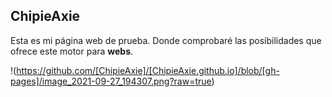 ## ChipieAxie

Esta es mi página web de prueba. Donde comprobaré las posibilidades que ofrece este motor para **webs**. 

!(https://github.com/[ChipieAxie]/[ChipieAxie.github.io]/blob/[gh-pages]/image_2021-09-27_194307.png?raw=true)
